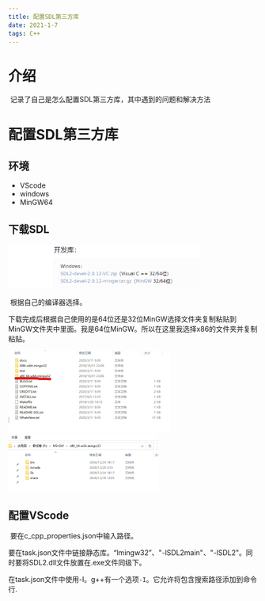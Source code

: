 ```yaml
---
title: 配置SDL第三方库
date: 2021-1-7
tags: C++
---
```


# 介绍  

​	记录了自己是怎么配置SDL第三方库，其中遇到的问题和解决方法 

<!-- more -->  



# 配置SDL第三方库

## 环境

- VScode
- windows
- MinGW64

## 下载SDL

 <img src="配置SDL第三方库/SDL下载.png" style="zoom:75%;" />

​		根据自己的编译器选择。

​         下载完成后根据自己使用的是64位还是32位MinGW选择文件夹复制粘贴到MinGW文件夹中里面。我是64位MinGW。所以在这里我选择x86的文件夹并复制粘贴。



<img src="配置SDL第三方库/Select_the_SDL_library_folder.jpg" alt="选择SDL库文件夹" style="zoom:50%;" />

<img src="配置SDL第三方库/MinGW文件夹选择.png" alt="MinGW文件夹选择" style="zoom:50%;" />

## 配置VScode

​        要在c_cpp_properties.json中输入路径。  

​        要在task.json文件中链接静态库。“lmingw32”、"-lSDL2main"、"-lSDL2"。同时要将SDL2.dll文件放置在.exe文件同级下。

​		在task.json文件中使用-I。g++有一个选项`-I`。它允许将包含搜索路径添加到命令行.

